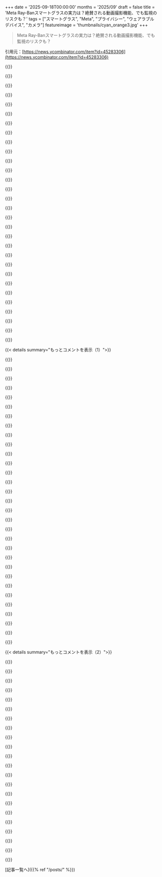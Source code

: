 +++
date = '2025-09-18T00:00:00'
months = '2025/09'
draft = false
title = 'Meta Ray-Banスマートグラスの実力は？絶賛される動画撮影機能、でも監視のリスクも？'
tags = ["スマートグラス", "Meta", "プライバシー", "ウェアラブルデバイス", "カメラ"]
featureimage = 'thumbnails/cyan_orange3.jpg'
+++

> Meta Ray-Banスマートグラスの実力は？絶賛される動画撮影機能、でも監視のリスクも？

引用元：[https://news.ycombinator.com/item?id=45283306](https://news.ycombinator.com/item?id=45283306)




{{<matomeQuote body="Metaのメガネには否定的なコメントが多いみたいだけど、俺はすごく気に入ってるよ。クリアとサングラス両方買ったんだけど、赤ちゃんとの動画撮影は最高だし、音楽も周りの音が聞こえるから安全。自転車にも良いよ。AI機能はまだ使ってないけどね。専用充電ケースとかバッテリーの劣化、汗に弱いのはちょっと残念だけど、将来性はかなり感じるな。" userName="aacook" createdAt="2025/09/18 01:54:14" color="#ff33a1">}}




{{<matomeQuote body="周りの音が聞こえるって言っても、AirPodsみたいなイヤホンにはトランスペアレンシーモードがあるし、ANCモードもあるからそっちの方が良くない？AirPodsなら室内で付けてもダサくないしね。結局何が目新しいの？動画の品質はどうなの？" userName="lurking_swe" createdAt="2025/09/18 02:03:12" color="">}}




{{<matomeQuote body="何かアクティブなことしてる時にイヤホンを着けるのは嫌だな。落ちる可能性が高すぎるからね。" userName="garbawarb" createdAt="2025/09/18 02:18:13" color="">}}




{{<matomeQuote body="同じオーディオ体験なら骨伝導ヘッドホンで十分だよ。バッテリーも長持ちだしUSB-C充電だしね。多くの人は、Metaが社会に悪い影響を与えてるから、Metaに加担したくないって思ってるんじゃないかな。" userName="gdbsjjdn" createdAt="2025/09/18 15:09:08" color="">}}




{{<matomeQuote body="俺がこのメガネをかけることで何ができるか、じゃなくて、他の誰かがこれをかけてるときに俺に何が起きるかが問題なんだよ。" userName="Vinnl" createdAt="2025/09/18 07:25:39" color="#ff5c5c">}}




{{<matomeQuote body="Metaが君の赤ちゃんの動画を持ってるってことをよく考えてみて。いつか子供たちが大人になったとき、君の行動を裁くかもしれないよ。その価値はあったのか、後悔しないと良いね。" userName="BatteryMountain" createdAt="2025/09/18 06:24:46" color="#38d3d3">}}




{{<matomeQuote body="これってカメラとマイクが内蔵されてるよね？みんな、監視システムを持ち歩いてて、自分たちのデータがどこの会社に送られるか分からないってことに危機感を感じないの？友達と話してる時も気になるし、職場で禁止されるんじゃないかな？" userName="SilverElfin" createdAt="2025/09/18 03:30:20" color="#45d325">}}




{{<matomeQuote body="妻は骨伝導が好きなんだけど、俺には音がひどく聞こえるんだよね。俺の骨が悪いのか、使い方が間違ってるのかなって思うよ。" userName="freedomben" createdAt="2025/09/18 18:32:08" color="">}}




{{<matomeQuote body="友達と会話してる時に、常にカメラを向けられてるって友達はどう感じるかな？" userName="postexitus" createdAt="2025/09/18 10:54:55" color="#45d325">}}




{{<matomeQuote body="ザッカーバーグが手ぶりを隠してるの、めっちゃキモいんだけど。<br>これ着けてる人が殴られたり、店に入れないとか普通にありそう。EUとかだと法的に禁止される可能性もあるね。ARのアイデアはいいけど、プライバシー問題があるからGoogle Glassみたいに絶対流行らないって。" userName="jijijijij" createdAt="2025/09/19 07:26:31" color="#785bff">}}




{{<matomeQuote body="意見がハッキリしてる11歳の甥っ子がいるんだけどさ。彼は今どきのソーシャルメディアが当たり前の時代の子で、赤ちゃん時代のデジタル写真や動画をクラウドに保存されても、親に対して何も思わないって言ってたよ。" userName="Wurdan" createdAt="2025/09/18 08:58:49" color="">}}




{{<matomeQuote body="Metaのグラスにネガティブなコメントが多いのに驚くって？マジかよ。Google Glassの「Glasshole」騒動、忘れたのか？あの時は、着けてるだけで殴られた人もいたんだぜ。同じことの繰り返しじゃん。" userName="vunderba" createdAt="2025/09/18 04:20:19" color="#ff5733">}}




{{<matomeQuote body="俺はランニングにShockzを使ってるんだ。安定してるし、耳も全然塞がれないから快適だよ。" userName="SketchySeaBeast" createdAt="2025/09/18 02:20:46" color="">}}




{{<matomeQuote body="まったくその通りだよ。本当の危険は、これが人を歩く監視カメラに変えて、勝手に人生の記録を作り続けること。これは人間関係のルールを根本から壊すし、常に記録されてると思うと自己検閲しちゃう。おまけに、今の法律もインジケーターライトみたいなショボい対策じゃ全然追いつかなくて、この監視システムから逃れる術がないんだ。" userName="d3rockk" createdAt="2025/09/18 19:26:48" color="#785bff">}}




{{<matomeQuote body="10年も経てば考え方も変わるよ。昔は会話中にスマホ出すなんて超失礼だったけど、今じゃ20歳以下はみんな普通にやってるじゃん。" userName="Jyaif" createdAt="2025/09/18 04:46:34" color="">}}




{{<matomeQuote body="そうそう、AirPodsのトランスペアレンシーは最高だけど、Shockzはマジで別格だよ。他の人には音が聞こえないし、インイヤータイプより全然快適だから、Ray-Banよりもずっといいと思うな。" userName="bchris4" createdAt="2025/09/18 08:28:42" color="">}}




{{<matomeQuote body="え、音質を褒めてるの？俺のグラス、何か問題あるのかな。静かな場所じゃないと音楽とか全然聞けないんだよ。外で車の音とか風の音があると、スピーカーの音量も音質も全然ダメで、最大にすると低音は潰れて全体の音も最悪なんだ。君のはちゃんと音がいいの？もしかして買い替えるべき？それとも俺が音にうるさすぎるだけかな。" userName="bigshot" createdAt="2025/09/18 17:16:01" color="#ff5733">}}




{{<matomeQuote body="奥さんと音楽の趣味、一緒なの？俺はサイクリング用に骨伝導ヘッドセット使ってるんだけどさ。PodcastsやEbookは普通に聞けるし、クラシックとか一部のPop、Folkもいける。でも、Bassがある音楽はマジでゴミみたいな音になるから、Hard RockとかHip Hopとか、Bassが強いのはやめた方がいいよ。" userName="amalcon" createdAt="2025/09/18 19:05:19" color="">}}




{{<matomeQuote body="この技術は人の行動を見れるから不気味だね。今はまだ目立つけど、将来技術が完全に透明になったらどうなるんだろう？10年以内には、いつどこで何をしてても記録される日が来るよ。Arthur C ClarkeとStephen Baxterの「The Light of Other Days」って本がまさにそれ。ぜひ読んでみて。URL: https://en.wikipedia.org/wiki/The_Light_of_Other_Days" userName="hipjiveguy" createdAt="2025/09/19 17:26:50" color="#785bff">}}




{{<matomeQuote body="みんなの耳の形は違うからね。MKBHDはAirPodsが耳に合わないことで有名だし。俺もAirPods Proでジョギング試したけど、いつも抜け落ちちゃうんだ。" userName="paxys" createdAt="2025/09/18 03:38:05" color="">}}




{{<matomeQuote body="誰も気にしてないし、俺がこれで撮った自然な動画はみんな大好きだよ。" userName="baby" createdAt="2025/09/18 12:55:47" color="">}}




{{<matomeQuote body="普段そんな風には使ってないよ。24時間ずっとつけてるわけじゃなくて、特定の状況だけ。それに、カメラが録画してる時はLEDライトがはっきり光るから分かるようになってるよ。" userName="aacook" createdAt="2025/09/19 00:07:19" color="#ff5c5c">}}




{{<matomeQuote body="技術が透明になったらどうなるか、もう知ってるでしょ。顔認証やナンバープレート追跡する数千台のカメラがあるけど、誰も気にしてない。俺たちの行動はすでに全部記録されてるんだ。スマホの位置情報、車の位置情報、買い物履歴、検索履歴…なのに、誰かがスマートグラスかけただけでみんな大騒ぎするってどういうこと？" userName="olyjohn" createdAt="2025/09/19 19:54:02" color="#ff5c5c">}}




{{<matomeQuote body="君の骨が悪いわけじゃないんだけど、装着位置で全然違うよ。どれくらい試したの？耳栓と一緒に使うのも試してみて。" userName="underdeserver" createdAt="2025/09/18 18:38:47" color="">}}




{{<matomeQuote body="＞職場でこれ禁止になるんじゃない？<br>よっぽどセキュリティ意識が高い会社以外では、もう手遅れだろうね。昔は会社にカメラ持ち込むのも申請とか承認が必要だったのに、今はみんなポケットにカメラやビデオ、音声録音機能を入れてるんだから。" userName="ghaff" createdAt="2025/09/18 03:41:17" color="#ff5733">}}




{{<matomeQuote body="それは状況によるね。うちのティーンエイジャーの娘たちは写真全般、特にSNSにはすごく抵抗があるんだ。だから、8〜10年前から娘たちのことは何も投稿するのをやめたんだよ。もし熱心に共有してたら、きっと嫌われてたはず。" userName="hn_acc1" createdAt="2025/09/18 18:53:46" color="">}}




{{<matomeQuote body="2年前、AppleがAR/VRを革新するって言われてたのに、あのAppleのヘッドセットは全然売れてないじゃん。" userName="epolanski" createdAt="2025/09/18 09:10:56" color="">}}




{{<matomeQuote body="汗の問題って何？ディスプレイが曇っちゃうってこと？" userName="ugh123" createdAt="2025/09/18 03:37:02" color="">}}




{{<matomeQuote body="Meta Ray-Banを使うなら、データがAI訓練に使われるって知っとくべきだよ。EU以外はオプトアウトできないし、Meta ViewアプリはMeta AIアプリに変わってChatGPTみたいな機能を提供してる。‘Hey Meta’をオフにしない限りカメラ使用のMeta AIは常に有効で、音声記録は最長1年保存されるらしいよ。<br>https://www.theverge.com/news/658602/meta-ray-ban-privacy-po..." userName="doublewhy" createdAt="2025/09/18 08:22:09" color="#ff5c5c">}}




{{<matomeQuote body="Meta製品なのに純粋な技術の話してるって信じられない。みんな、いつになったら深く考えるの？それとも全員Metaの従業員なの？" userName="xandrius" createdAt="2025/09/18 09:56:59" color="">}}




{{< details summary="もっとコメントを表示（1）">}}

{{<matomeQuote body="CCPAが適用されるのかな。ChatGPTみたいにデフォルトでオプトインにするだけで十分なデータが集まらないのかな。" userName="whimsicalism" createdAt="2025/09/18 16:09:56" color="">}}




{{<matomeQuote body="CCPA/CPRAは広告目的のデータ共有はオプトアウトできるけど、AI訓練は対象外なんだよね。カリフォルニア州ではAI訓練のオプトアウトも検討されてると思うけどさ。でもChatGPTの7億8200万ユーザーと数百万個のグラスじゃ規模が全然違うね。" userName="tedmiston" createdAt="2025/09/18 22:51:28" color="#38d3d3">}}




{{<matomeQuote body="基調講演を見たけど、Zuckが指をほとんど動かさずにインターフェースを簡単に操作して、1分間に30語も入力してたのはマジでWTFだった。Neural Interfaceがあそこまで機能するなら、Metaがこのラウンドは勝ったね。" userName="paxys" createdAt="2025/09/18 01:10:02" color="#38d3d3">}}




{{<matomeQuote body="もしNeural Interfaceがそんなにすごいなら、なんでレーザーキーボードは流行らなかったの？なんでメカニカルキーボードが人気で、画面上のキーボードはダメなの？これは流行らないよ。" userName="NamlchakKhandro" createdAt="2025/09/18 10:43:37" color="#ff5c5c">}}




{{<matomeQuote body="強いビジョンと、長期的な視野、それからプロジェクトにお金を注ぎ込める企業って限られてるよね。NVIDIAはもちろんだけど、Metaも間違いなくそのリストに入るよ。" userName="_zoltan_" createdAt="2025/09/18 06:59:06" color="">}}




{{<matomeQuote body="“ビジョン”って言ってるけど、結局はグラスを売ってデータが欲しいんでしょ。Metaのビジネスはユーザーからどんどん美味しいデータを集めることだしね。これが膨大なデータを集めるための監視ツールだって気づかない人がいるなんて信じられないよ。" userName="xandrius" createdAt="2025/09/18 09:51:31" color="#ff5733">}}




{{<matomeQuote body="Metaのビジョンはグラス自体じゃなくて、もっと「つながる世界」なんだよ。特にアメリカ人には理解しにくいかもしれないけど、俺みたいに友達や家族と1000km以上離れて住んでる人には、もっと会ったり一緒に活動できるイノベーションはすごく嬉しいんだ。グラスはまだ最初の一歩に過ぎないから、MarkのAcquiredのインタビューを見てビジョンを知るべきだよ。資金が必要なのは当然で、META株を買えば君も参加できるよ。EUではFacebookアカウントでのログインは不要だしね。" userName="_zoltan_" createdAt="2025/09/18 11:13:16" color="#45d325">}}




{{<matomeQuote body="そうそう、やっぱりリストバンドがすごいって感じたよ。グラスはいらないけど、コンピューターを使うときの追加入力デバイスとして使えるのかはちょっと気になるな。" userName="bemmu" createdAt="2025/09/18 01:42:35" color="">}}




{{<matomeQuote body="それって、結局リストアクセサリーが重要な部分ってことじゃないの？このゴツいグラスはまだ時期尚早で、技術が足りてないように見えるんだけど。" userName="yakz" createdAt="2025/09/18 01:14:04" color="">}}




{{<matomeQuote body="指でやるやつ、あれどうなってるの？何してるの？彼はティピタピしてたけど、見えないキーボードを操作してるようには見えなかったんだけど。" userName="cflewis" createdAt="2025/09/18 01:50:43" color="">}}




{{<matomeQuote body="＞なんでメカニカルキーボードはこんなに人気で、”画面上のキーボード”はそうじゃないの？<br>ってさ…ねぇ、スマホ使ったことある？" userName="jackbrookes" createdAt="2025/09/18 11:03:07" color="">}}




{{<matomeQuote body="俺のスマホは今のところ、キーボードを一つも置き換えてないよ。" userName="dandellion" createdAt="2025/09/18 11:57:48" color="">}}




{{<matomeQuote body="彼らはあのニューラルリストバンドの性能がいかに優れてるか、何年も前から自慢してたよね。それなのに、それを使ったスマートウォッチを作ろうとしないのは変だよ。もしかしたらZuckがAR/VRに集中しすぎてるからかな。" userName="sigmar" createdAt="2025/09/18 02:35:51" color="#38d3d3">}}




{{<matomeQuote body="これがめちゃくちゃすごいってのは同意するけど、俺が外を歩いてるときにメッセージを打つために、手を置く便利な平らな場所を探すなんてしないよ。実際には役に立たないと思うな。" userName="stavros" createdAt="2025/09/18 03:41:30" color="">}}




{{<matomeQuote body="https://www.facebook.com/Meta/videos/1927325824791552/<br>53:00あたりまでスキップしてみて。" userName="paxys" createdAt="2025/09/18 01:22:39" color="#ff5733">}}




{{<matomeQuote body="見えにくかったけど、手書きに見えたよ。" userName="jwrallie" createdAt="2025/09/18 01:53:58" color="">}}




{{<matomeQuote body="君の投稿は皮肉かな？FBはかつて友達と繋がる理想のサービスだったけど、金のために信頼を失ったんだ。遠方の友人と繋がるツールとしてはもう役立たない。そもそもデジタルな繋がりは直接会うことの代わりにはならないし、新しい友人作りの邪魔になる。20年分の出来事なんて、帰省してパブで30分話せば十分さ。" userName="jemmyw" createdAt="2025/09/19 01:05:49" color="#ff5c5c">}}




{{<matomeQuote body="このビジョンはスマートウォッチよりずっと野心的だよ。Apple WatchとかGoogle Pixel WatchとかSamsung Galaxy Watchと競合しないって位置づけは賢いね。ニューラルリストバンドは右手首用だから、普通のスマートウォッチの補完になるか、将来のMetaスマートウォッチとペアで使うことも考えられるね。" userName="evanjrowley" createdAt="2025/09/18 16:47:41" color="#ff33a1">}}




{{<matomeQuote body="友達と頻繁に繋がると、もっと広告が売られて、データが収集されて他の広告主や監視機関に売られるってこと？全然良くないよ。もしオープンソースでトラッキングなしなら考えるけど、現状じゃ絶対使わないね。" userName="hn_acc1" createdAt="2025/09/18 19:00:24" color="#ff5733">}}




{{<matomeQuote body="他のデバイスにも繋げると言ってくれなくて残念だったよ。Bluetoothキーボードとしてだけでも欲しいのに！" userName="zmmmmm" createdAt="2025/09/18 01:51:48" color="">}}




{{<matomeQuote body="マーケティング的には、ほとんど練習なしで使える必要がるよね。バーチャルキーボードとしては精度が足りないと思うし、片手タイピングに慣れてる人も少ない。オーダーメイドのジェスチャーベース速記が理想だけど、習得に時間がかかる。ほとんどの人が手書き経験があるから、手書きが一番簡単な選択肢なんだろうね。完璧じゃないけど、ペンなしで書こうとして苦労してるのがわかるし、固い表面が必要みたいだね。" userName="phire" createdAt="2025/09/18 04:44:54" color="#ff5c5c">}}




{{<matomeQuote body="普通のBluetoothキーボードとして使えるなら買うよ。現状じゃ、僕の人生には何の役にも立たないビジョンを彼らは追いかけてるね。僕はデジタルな交流から逃れたい派だから、ずっと浸りたいわけじゃないんだ。" userName="MangoToupe" createdAt="2025/09/18 17:48:58" color="">}}




{{<matomeQuote body="これは指の腱を動かすEMG信号を追跡してるんだよ。それで指の動きがわかるから、それを手書きのストロークに変換して、手書き文字からテキストへの変換ができるんだ。" userName="dagmx" createdAt="2025/09/18 02:03:19" color="#45d325">}}




{{<matomeQuote body="YouTubeリンク: https://www.youtube.com/watch?v=80s0chTOsK0" userName="babelfish" createdAt="2025/09/18 01:32:57" color="">}}




{{<matomeQuote body="そうは思わないね。携帯でテキスト入力する時、これはいつも全てのキーボードを置き換えてきたんだから。" userName="hombre_fatal" createdAt="2025/09/18 15:39:48" color="">}}




{{<matomeQuote body="HNのテック系の人たちってさ、世の中の大半の人がタッチスクリーンスマホをメインで使ってるってこと、あんまり理解してないよね。世界のテクノロジーの使い方はかなり違うんだから。" userName="paxys" createdAt="2025/09/18 12:28:23" color="">}}




{{<matomeQuote body="それって全然制限じゃないって！だって空中でも、自分の足でも、反対の手でも使えるんだから。" userName="etrautmann" createdAt="2025/09/18 05:02:01" color="">}}




{{<matomeQuote body="だからペアで売られてるんだよ。メガネはただの画面。それをどう操作するかが最大の課題だったんだ。音声操作が答えじゃないってのは昔から言われてたしね。" userName="paxys" createdAt="2025/09/18 01:18:25" color="#ff5733">}}




{{<matomeQuote body="いやー、何はともあれさ、Metaが新しい技術をどんどん出してくるのは、技術オタクとしてはめちゃくちゃワクワクするよね！" userName="zmmmmm" createdAt="2025/09/18 02:26:59" color="">}}




{{<matomeQuote body="君にとっては「絶対パス」かもしれないけどさ（どんだけ叫んでもね）。俺や他の多くの人たちは、ターゲティング広告っていいもんだって思ってるよ。;)" userName="_zoltan_" createdAt="2025/09/23 06:20:35" color="">}}

{{</details>}}




{{< details summary="もっとコメントを表示（2）">}}

{{<matomeQuote body="ホント？Zuckerbergが机に手をついて書いてるみたいに見えたけど、もし制限がなかったら、空中に書いてたんじゃないかな？" userName="stavros" createdAt="2025/09/18 07:36:02" color="">}}




{{<matomeQuote body="Zuckerbergのオンライン筆記、マジで slick で30 WPMだってさ。ブランドは置いといて、ジェスチャーでのコミュニケーション技術としては大進歩だよ！AppleやGoogleも参入すればもっと安くなるだろうし。現状、Orionみたいな価格でAR/VR機能を持つスマートグラスは他になくて、Metaはよくやったと思う。パックのサイズは今後の課題だけど、省電力化した画面とEMG + Wave guide技術での30時間バッテリーはすごい。これはMetaの長期的なAI投資に続く成功例だね。" userName="ghm2199" createdAt="2025/09/18 03:20:38" color="#ff5c5c">}}




{{<matomeQuote body="バッテリーは30時間じゃなくて6時間だよ！充電ケースのおかげで、使うと6時間、ケース込みで合計30時間ってことね。" userName="robin_reala" createdAt="2025/09/18 04:45:25" color="#ff5733">}}




{{<matomeQuote body="他にも、この技術を支えるソフトウェアやデータのブレークスルーがいくつかありそうだよ。グラスのSLAMシステムを機能させる世界規模のローカライゼーションマップとか、パックがカスタムOSで動いてて、グラスはBLEでセンサーデータを送るリアルタイムのマイクロコントローラーっぽいって話。これら2つのコンポーネント、オープンソースにしてくれたら嬉しいんだけどな。" userName="ghm2199" createdAt="2025/09/18 03:32:05" color="#38d3d3">}}




{{<matomeQuote body="Meta製じゃなきゃ即買いなんだけど、Zuckerbergの悪行のせいで倫理的に無理だわ。Metaの投資力には競合が勝てそうにないのが残念。" userName="Philpax" createdAt="2025/09/18 02:14:56" color="#ff33a1">}}




{{<matomeQuote body="Facebook/InstagramなしでもMeta Ray-Banの全機能使えてるよ。自分も悩んだけど、現状だとスタートアップがBig Techに勝つのは難しいから、結局Big Tech製品を使っちゃうしかないんだよね。" userName="pm90" createdAt="2025/09/18 02:38:57" color="">}}




{{<matomeQuote body="Quest 2買った時はFacebookアカウントとの紐付けを強制しないって約束だったのに、1年後に強制されたんだよ。今じゃQuest 2使えなくて、ドライバーズライセンスのアップロードを求められてる。Metaは信用できないね。" userName="solid_fuel" createdAt="2025/09/18 04:30:51" color="#ff5733">}}




{{<matomeQuote body="Quest 2は最初からFacebookアカウントが必要だったはず。2022年にMetaアカウントのみになったけど、古いアカウントはMetaアカウントに強制変換され、ログインしないとゲームごと消されたんだよ。MetaアカウントからFacebookアカウントを解除できるかもね。URL: https://accountscenter.meta.com/accounts" userName="grumbel" createdAt="2025/09/18 05:44:44" color="#785bff">}}




{{<matomeQuote body="高校のロボットチームでQuest 3Sを測位に使ってるんだけど、IMUの性能がマジでヤバい。安くて手軽に手に入るのにね。でもMetaが社会を破壊してるのも事実。子供たちにMeta製品を使うのをやめさせるべきか悩むけど、自分の子じゃないしな。" userName="ryukoposting" createdAt="2025/09/18 03:15:40" color="#ff5c5c">}}




{{<matomeQuote body="このリストバンドってCtrl-Labsの買収で手に入れたものらしいね。マジでイケてるし、Facebookを顔につける抵抗感を上回るくらいクールだよ！" userName="klik99" createdAt="2025/09/18 01:28:25" color="">}}




{{<matomeQuote body="CTRL-LabsはThalmic/Northからリストバンド技術を買収したんだ。Thalmicは以前MyoアームバンドでEMGによるジェスチャー操作を開発してたけど、その後ARグラスのFocalsに注力したよ。この技術がMetaのFocals競合に使われるかもね。URL: https://www.theverge.com/2019/9/23/20881032/facebook-ctrl-la..." userName="jayrhynas" createdAt="2025/09/18 01:40:59" color="#ff5c5c">}}




{{<matomeQuote body="それは違うよ。この技術はCTRL-Labsが発明したもので、Meta買収後もMeta内で開発が続いたんだ。" userName="etrautmann" createdAt="2025/09/18 05:07:54" color="">}}




{{<matomeQuote body="違うって。この技術はCTRL-Labsが発明して、買収後もMetaで開発されたんだよ。Myoは似てたけど、もっと古くて性能が劣るEMG技術だったんだ。URL: https://www.nature.com/articles/s41586-025-09255-w" userName="spot" createdAt="2025/09/18 01:50:41" color="#38d3d3">}}




{{<matomeQuote body="Thalmic Myoアームバンドを12年くらい前に持ってたけど、数回使って飽きちゃったよ。プログラムできるジェスチャーが少なくて、キーボードショートカットで十分だったんだよね。" userName="prawn" createdAt="2025/09/18 02:37:33" color="">}}




{{<matomeQuote body="CTRL-Labsがこの技術を”発明した”って言うのは、OpenAIがTransformerベースの言語モデルを”発明した”って言うのと同じようなもんだよな。" userName="swordsmith" createdAt="2025/09/18 07:34:01" color="">}}




{{<matomeQuote body="笑<br>Ctrl-labsがsEMGからジェスチャー認識を”発明した”かどうかは、Thomas Rearden本人に聞きに行けばいいじゃん。" userName="swordsmith" createdAt="2025/09/19 21:50:12" color="">}}




{{<matomeQuote body="＞筋電図、または脳波<br>これEMGじゃない？でも普通のEMGなの、それともsEMG？" userName="teleforce" createdAt="2025/09/18 01:51:00" color="">}}




{{<matomeQuote body="うん、ジェスチャー検出は、生の時間周波数sEMG信号に基づいてるみたい。<br>Natureの論文のデータとモデル実装コードはここにあるよ。<br>[1] sEMG data:https://fb-ctrl-oss.s3.amazonaws.com/generic-neuromotor-inte...<br>[2] Code for exploring surface electromyography (sEMG) data and training models associated with Reality Labs’ paper:https://github.com/facebookresearch/generic-neuromotor-inter..." userName="teleforce" createdAt="2025/09/18 03:42:00" color="#ff5733">}}




{{<matomeQuote body="DisneyがFacebookと真剣な話をするかもね。<br>Disney Researchは、2012年からリストバンド型の電気センシング技術を使ったジェスチャー検出のプロトタイプを持ってるからさ。<br>https://youtu.be/E4tYpXVTjxA?t=2m8s" userName="jorvi" createdAt="2025/09/18 01:56:52" color="">}}




{{<matomeQuote body="違う技術だけど、オリジナルのMyoリストバンドも2012年頃に発表されてるんだ。<br>その会社が後にCTRL-labsに買収されて、さらにMetaに買収されたから、特許は持ってるってかなり確信できるよ。<br>表面筋電図はそれよりもずっと前からあるけどね。" userName="sva_" createdAt="2025/09/18 14:10:02" color="#ff5733">}}




{{<matomeQuote body="Neural bandはすごいね！Orion（1年前にデモしてたARグラス）の製品版を何年も待つんじゃなくて、もう出荷してるのは嬉しいよ。<br>TheVergeは操作性が素晴らしいって言ってて、手書き入力のアルファ版も試してたみたい。<br>https://youtu.be/5cVGKvl7Oek<br>このグラスはフルARじゃなくて、小さいディスプレイが1つだけの”Annotated Reality”だね。<br>Google Glassを100倍控えめにした感じだよ。<br>つまり、カメラ付きデバイスでの控えめな入出力ってこと。" userName="zhyder" createdAt="2025/09/18 01:58:33" color="#ff5c5c">}}

{{</details>}}



[記事一覧へ]({{% ref "/posts/" %}})
